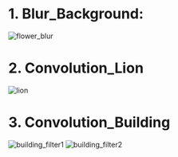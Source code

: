 # 1. Blur_Background:
  ![flower_blur](https://user-images.githubusercontent.com/83409092/186668801-e93a8076-47d5-450d-8107-4afe616f4ecd.jpg)

# 2. Convolution_Lion
  ![lion](https://user-images.githubusercontent.com/83409092/186710902-f8e4f7a0-3061-4e1e-98c6-51f190fc2514.jpg)

# 3. Convolution_Building
  ![building_filter1](https://user-images.githubusercontent.com/83409092/186711023-3a97eaf9-d645-4c28-a936-3c7f50fd30e6.jpg)
  ![building_filter2](https://user-images.githubusercontent.com/83409092/186711048-939ee065-348b-4bef-b589-c42b840f9702.jpg)
